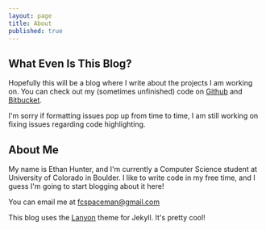 ```yaml
---
layout: page
title: About
published: true
---
```


## What Even Is This Blog?
Hopefully this will be a blog where I write about the projects I am working on. You can check out my (sometimes unfinished) code on [Github](https://github.com/Spaceman1701) and [Bitbucket](https://bitbucket.org/Spaceman42/).

I'm sorry if formatting issues pop up from time to time, I am still working on fixing issues regarding code highlighting.

## About Me
My name is Ethan Hunter, and I'm currently a Computer Science student at University of Colorado in Boulder. I like to write code in my free time, and I guess I'm going to start blogging about it here!

You can email me at fcspaceman@gmail.com

  This blog uses the [Lanyon](https://github.com/poole/lanyon) theme for Jekyll. It's pretty cool!
